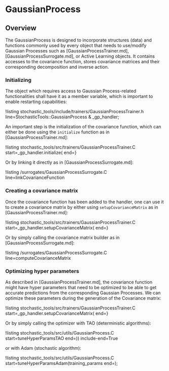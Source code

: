 # GaussianProcess

## Overview

The GaussianProcess is designed to incorporate structures (data) and
functions commonly used by every object that needs to use/modify Gaussian Processes
such as [GaussianProcessTrainer.md], [GaussianProcessSurrogate.md], or Active
Learning objects. It contains accesses to the covariance function, stores covariance matrices
and their corresponding decomposition and inverse action.

### Initializing

The object which requires access to Gaussian Process-related functionalities shall
have it as a member variable, which is important to enable restarting capabilities:

!listing stochastic_tools/include/trainers/GaussianProcessTrainer.h line=StochasticTools::GaussianProcess & _gp_handler;

An important step is the initialization of the covariance function, which can
either be done using the `initialize` function as in [GaussianProcessTrainer.md]:

!listing stochastic_tools/src/trainers/GaussianProcessTrainer.C start=_gp_handler.initialize(
                                  end=}

Or by linking it directly as in [GaussianProcessSurrogate.md]:

!listing /surrogates/GaussianProcessSurrogate.C line=linkCovarianceFunction

### Creating a covariance matrix

Once the covariance function has been added to the handler, one can use it to
create a covariance matrix by either using `setupCovarianceMatrix` as in
[GaussianProcessTrainer.md]:

!listing stochastic_tools/src/trainers/GaussianProcessTrainer.C start=_gp_handler.setupCovarianceMatrix(
                                  end=}

Or by simply calling the covariance matrix builder as in [GaussianProcessSurrogate.md]:

!listing /surrogates/GaussianProcessSurrogate.C line=computeCovarianceMatrix

### Optimizing hyper parameters

As described in [GaussianProcessTrainer.md], the covariance function might
have hyper parameters that need to be optimized to be able to get accurate
predictions from the corresponding Gaussian Processes. We can optimize these
parameters during the generation of the Covariance matrix:

!listing stochastic_tools/src/trainers/GaussianProcessTrainer.C start=_gp_handler.setupCovarianceMatrix( end=}

Or by simply calling the optimizer with TAO (deterministic algorithms):

!listing stochastic_tools/src/utils/GaussianProcess.C start=tuneHyperParamsTAO end=)) include-end=True

or with Adam (stochastic algorithm):

!listing stochastic_tools/src/utils/GaussianProcess.C start=tuneHyperParamsAdam(training_params end=);

